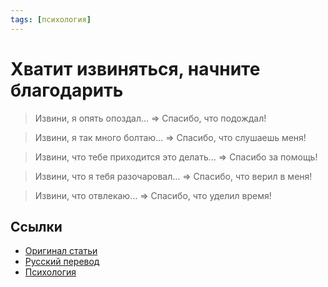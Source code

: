 ```yaml
---
tags: [психология]
---
```

# Хватит извиняться, начните благодарить

> Извини, я опять опоздал… ⇒ Спасибо, что подождал!

> Извини, я так много болтаю… ⇒ Спасибо, что слушаешь меня!

> Извини, что тебе приходится это делать… ⇒ Спасибо за помощь!

> Извини, что я тебя разочаровал… ⇒ Спасибо, что верил в меня!

> Извини, что отвлекаю… ⇒ Спасибо, что уделил время!

## Ссылки

* [Оригинал статьи](https://psychcentral.com/lib/why-you-cant-stop-apologizing-even-when-youre-clearly-not-at-fault)
* [Русский перевод](https://xn--90aennpco.xn--p1ai/%D1%87%D1%82%D0%BE-%D0%B7%D0%B0%D1%81%D1%82%D0%B0%D0%B2%D0%BB%D1%8F%D0%B5%D1%82-%D0%BD%D0%B0%D1%81-%D0%BF%D1%80%D0%BE%D1%81%D0%B8%D1%82%D1%8C-%D0%BF%D1%80%D0%BE%D1%89%D0%B5%D0%BD%D0%B8%D1%8F/)
* [Психология](Психология.md)
